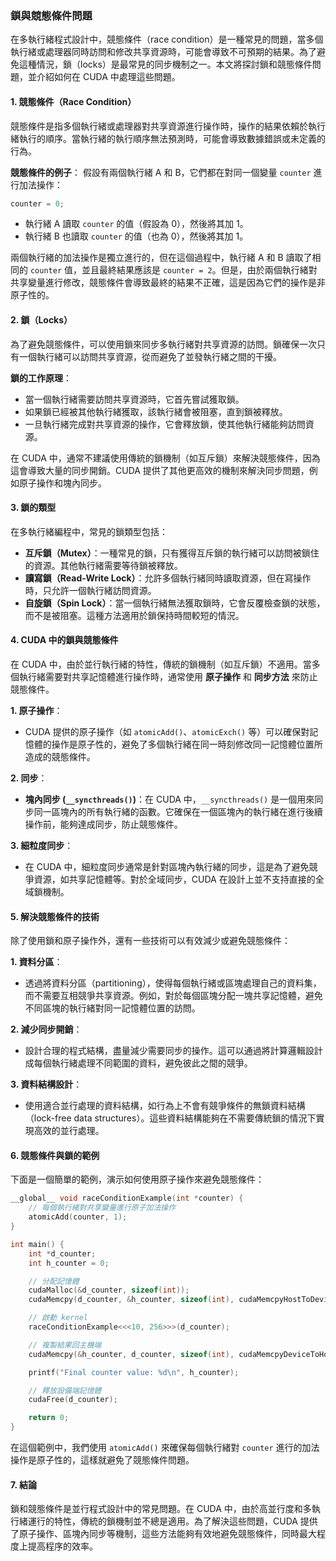 ### 鎖與競態條件問題

在多執行緒程式設計中，競態條件（race condition）是一種常見的問題，當多個執行緒或處理器同時訪問和修改共享資源時，可能會導致不可預期的結果。為了避免這種情況，鎖（locks）是最常見的同步機制之一。本文將探討鎖和競態條件問題，並介紹如何在 CUDA 中處理這些問題。

#### **1. 競態條件（Race Condition）**

競態條件是指多個執行緒或處理器對共享資源進行操作時，操作的結果依賴於執行緒執行的順序。當執行緒的執行順序無法預測時，可能會導致數據錯誤或未定義的行為。

**競態條件的例子**：
假設有兩個執行緒 A 和 B，它們都在對同一個變量 `counter` 進行加法操作：

```cpp
counter = 0;
```

- 執行緒 A 讀取 `counter` 的值（假設為 0），然後將其加 1。
- 執行緒 B 也讀取 `counter` 的值（也為 0），然後將其加 1。

兩個執行緒的加法操作是獨立進行的，但在這個過程中，執行緒 A 和 B 讀取了相同的 `counter` 值，並且最終結果應該是 `counter = 2`。但是，由於兩個執行緒對共享變量進行修改，競態條件會導致最終的結果不正確，這是因為它們的操作是非原子性的。

#### **2. 鎖（Locks）**

為了避免競態條件，可以使用鎖來同步多執行緒對共享資源的訪問。鎖確保一次只有一個執行緒可以訪問共享資源，從而避免了並發執行緒之間的干擾。

**鎖的工作原理**：
- 當一個執行緒需要訪問共享資源時，它首先嘗試獲取鎖。
- 如果鎖已經被其他執行緒獲取，該執行緒會被阻塞，直到鎖被釋放。
- 一旦執行緒完成對共享資源的操作，它會釋放鎖，使其他執行緒能夠訪問資源。

在 CUDA 中，通常不建議使用傳統的鎖機制（如互斥鎖）來解決競態條件，因為這會導致大量的同步開銷。CUDA 提供了其他更高效的機制來解決同步問題，例如原子操作和塊內同步。

#### **3. 鎖的類型**

在多執行緒編程中，常見的鎖類型包括：
- **互斥鎖（Mutex）**：一種常見的鎖，只有獲得互斥鎖的執行緒可以訪問被鎖住的資源。其他執行緒需要等待鎖被釋放。
- **讀寫鎖（Read-Write Lock）**：允許多個執行緒同時讀取資源，但在寫操作時，只允許一個執行緒訪問資源。
- **自旋鎖（Spin Lock）**：當一個執行緒無法獲取鎖時，它會反覆檢查鎖的狀態，而不是被阻塞。這種方法適用於鎖保持時間較短的情況。
  
#### **4. CUDA 中的鎖與競態條件**

在 CUDA 中，由於並行執行緒的特性，傳統的鎖機制（如互斥鎖）不適用。當多個執行緒需要對共享記憶體進行操作時，通常使用 **原子操作** 和 **同步方法** 來防止競態條件。

**1. 原子操作**：
- CUDA 提供的原子操作（如 `atomicAdd()`、`atomicExch()` 等）可以確保對記憶體的操作是原子性的，避免了多個執行緒在同一時刻修改同一記憶體位置所造成的競態條件。

**2. 同步**：
- **塊內同步 (`__syncthreads()`)**：在 CUDA 中，`__syncthreads()` 是一個用來同步同一區塊內的所有執行緒的函數。它確保在一個區塊內的執行緒在進行後續操作前，能夠達成同步，防止競態條件。

**3. 細粒度同步**：
- 在 CUDA 中，細粒度同步通常是針對區塊內執行緒的同步，這是為了避免競爭資源，如共享記憶體等。對於全域同步，CUDA 在設計上並不支持直接的全域鎖機制。

#### **5. 解決競態條件的技術**

除了使用鎖和原子操作外，還有一些技術可以有效減少或避免競態條件：

**1. 資料分區**：
- 透過將資料分區（partitioning），使得每個執行緒或區塊處理自己的資料集，而不需要互相競爭共享資源。例如，對於每個區塊分配一塊共享記憶體，避免不同區塊的執行緒對同一記憶體位置的訪問。

**2. 減少同步開銷**：
- 設計合理的程式結構，盡量減少需要同步的操作。這可以通過將計算邏輯設計成每個執行緒處理不同範圍的資料，避免彼此之間的競爭。

**3. 資料結構設計**：
- 使用適合並行處理的資料結構，如行為上不會有競爭條件的無鎖資料結構（lock-free data structures）。這些資料結構能夠在不需要傳統鎖的情況下實現高效的並行處理。

#### **6. 競態條件與鎖的範例**

下面是一個簡單的範例，演示如何使用原子操作來避免競態條件：

```cpp
__global__ void raceConditionExample(int *counter) {
    // 每個執行緒對共享變量進行原子加法操作
    atomicAdd(counter, 1);
}

int main() {
    int *d_counter;
    int h_counter = 0;

    // 分配記憶體
    cudaMalloc(&d_counter, sizeof(int));
    cudaMemcpy(d_counter, &h_counter, sizeof(int), cudaMemcpyHostToDevice);

    // 啟動 kernel
    raceConditionExample<<<10, 256>>>(d_counter);

    // 複製結果回主機端
    cudaMemcpy(&h_counter, d_counter, sizeof(int), cudaMemcpyDeviceToHost);

    printf("Final counter value: %d\n", h_counter);

    // 釋放設備端記憶體
    cudaFree(d_counter);

    return 0;
}
```

在這個範例中，我們使用 `atomicAdd()` 來確保每個執行緒對 `counter` 進行的加法操作是原子性的，這樣就避免了競態條件問題。

#### **7. 結論**

鎖和競態條件是並行程式設計中的常見問題。在 CUDA 中，由於高並行度和多執行緒運行的特性，傳統的鎖機制並不總是適用。為了解決這些問題，CUDA 提供了原子操作、區塊內同步等機制，這些方法能夠有效地避免競態條件，同時最大程度上提高程序的效率。